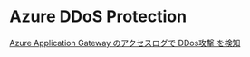 # Azure DDoS Protection


[Azure Application Gateway のアクセスログで DDos攻撃 を検知](https://blog.nextscape.net/archives/Date/2018/12/application-gateway-accesslog-ddos-alert)

